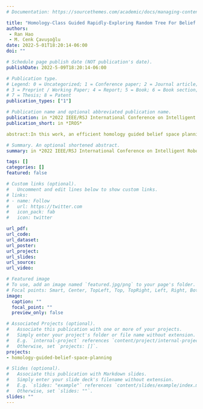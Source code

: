 ```yaml
---
# Documentation: https://sourcethemes.com/academic/docs/managing-content/

title: "Homology-Class Guided Rapidly-Exploring Random Tree For Belief Space Planning"
authors: 
 - Ran Hao
 - M. Cenk Çavuşoğlu
date: 2022-5-01T18:20:14-06:00
doi: ""

# Schedule page publish date (NOT publication's date).
publishDate: 2022-5-09T18:20:14-06:00

# Publication type.
# Legend: 0 = Uncategorized; 1 = Conference paper; 2 = Journal article;
# 3 = Preprint / Working Paper; 4 = Report; 5 = Book; 6 = Book section;
# 7 = Thesis; 8 = Patent
publication_types: ["1"]

# Publication name and optional abbreviated publication name.
publication: in *2022 IEEE/RSJ International Conference on Intelligent Robots and Systems (IROS'22)*
publication_short: in *IROS*

abstract:In this work, an efficient homology guided belief space planning method for obstacle-cluttered environments is presented. The proposed planner follows a two-step approach. First, a h-signature guided rapidly-exploring random tree (HRRT) algorithm is proposed to provide nominal trajectories in different homology classes by constructing homology aware sub-trees in a parallel manner. The HRRT planner is extended to a h-signature guided RRT* algorithm, where an inter-homology-class rewire procedure is proposed, increasing the probability of discovering homology classes in narrow space/passages.    The iLQG-based belief space planning algorithm is then employed to find locally optimal trajectories minimizing uncertainties in each homology class. 

# Summary. An optional shortened abstract.
summary: in *2022 IEEE/RSJ International Conference on Intelligent Robots and Systems (IROS'22)*

tags: []
categories: []
featured: false

# Custom links (optional).
#   Uncomment and edit lines below to show custom links.
# links:
# - name: Follow
#   url: https://twitter.com
#   icon_pack: fab
#   icon: twitter

url_pdf:
url_code:
url_dataset:
url_poster:
url_project:
url_slides:
url_source:
url_video:

# Featured image
# To use, add an image named `featured.jpg/png` to your page's folder. 
# Focal points: Smart, Center, TopLeft, Top, TopRight, Left, Right, BottomLeft, Bottom, BottomRight.
image:
  caption: ""
  focal_point: ""
  preview_only: false

# Associated Projects (optional).
#   Associate this publication with one or more of your projects.
#   Simply enter your project's folder or file name without extension.
#   E.g. `internal-project` references `content/project/internal-project/index.md`.
#   Otherwise, set `projects: []`.
projects:
- homology-guided-belief-space-planning

# Slides (optional).
#   Associate this publication with Markdown slides.
#   Simply enter your slide deck's filename without extension.
#   E.g. `slides: "example"` references `content/slides/example/index.md`.
#   Otherwise, set `slides: ""`.
slides: ""
---
```

